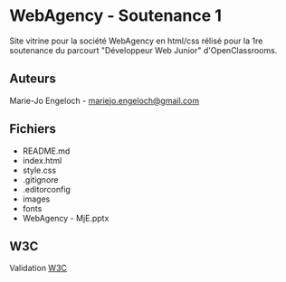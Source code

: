 ﻿#  WebAgency - Soutenance 1
Site vitrine pour la société WebAgency en html/css rélisé pour la 1re soutenance du parcourt "Développeur Web Junior" d'OpenClassrooms. 

## Auteurs
Marie-Jo Engeloch - <mariejo.engeloch@gmail.com>

## Fichiers
* README.md
* index.html
* style.css
* .gitignore
* .editorconfig
* images
* fonts
* WebAgency - MjE.pptx

## W3C
Validation [W3C](https://validator.w3.org/nu/?doc=https%3A%2F%2Fmirimagic.github.io%2FWebAgency%2F)
